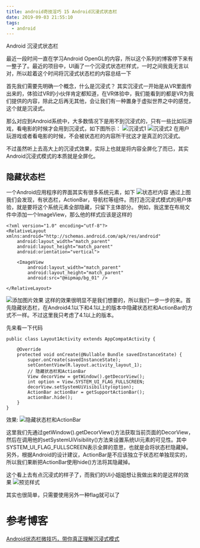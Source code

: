 ```yaml
---
title: android奇技淫巧 15 Android沉浸式状态栏
date: 2019-09-03 21:55:10
tags:
  - android
---
```


Android 沉浸式状态栏

<!--more-->

最近一段时间一直在学习Android OpenGL的内容，所以这个系列的博客停下来有一整子了。最近的项目中，UI画了一个沉浸式状态栏样式，一时之间我竟无言以对，所以趁着这个时间将沉浸式状态栏的内容总结一下

首先我们需要先明确一个概念，什么是沉浸式？
其实沉浸式一开始是从VR里面传出来的，体验过VR的小伙伴肯定都知道，在VR体验中，我们能看到的都是VR为我们提供的内容，除此之后再无其他，会让我们有一种置身于虚拟世界之中的感觉，这个就是沉浸式。

那么对应到Android系统中，大多数情况下是用不到沉浸式的，只有一些比如玩游戏，看电影的时候才会用到沉浸式，如下图所示：
![沉浸式1](/assets/tools/tools-statusbar-01.png)
![沉浸式2](/assets/tools/tools-statusbar-02.png)
在用户玩游戏或者看电影的时候，不会被状态栏的内容所干扰这才是真正的沉浸式。

不过虽然听上去高大上的沉浸式效果，实际上也就是将内容全屏化了而已，其实Android沉浸式模式的本质就是全屏化。

## 隐藏状态栏
一个Android应用程序的界面其实有很多系统元素，如下
![状态栏内容](/assets/tools/tools-statusbar-03.png)
通过上图我们会发现，有状态栏，ActionBar，导航栏等组件。而打造沉浸式模式的用户体验，就是要将这个系统元素全部隐藏，只留下主体部分。
例如，我这里在布局文件中添加一个ImageView，那么他的样式应该是这样的
```
<?xml version="1.0" encoding="utf-8"?>
<RelativeLayout xmlns:android="http://schemas.android.com/apk/res/android"
    android:layout_width="match_parent"
    android:layout_height="match_parent"
    android:orientation="vertical">

    <ImageView
        android:layout_width="match_parent"
        android:layout_height="match_parent"
        android:src="@mipmap/bg_01" />

</RelativeLayout>
```
![添加图片效果](/assets/tools/tools-statusbar-04.png)
这样的效果很明显不是我们想要的，所以我们一步一步的来。首先隐藏状态栏，在Android4.1以下和4.1以上的版本中隐藏状态栏和ActionBar的方式不一样。不过这里我只考虑了4.1以上的版本。

先来看一下代码
```
public class Layout1Activity extends AppCompatActivity {

    @Override
    protected void onCreate(@Nullable Bundle savedInstanceState) {
        super.onCreate(savedInstanceState);
        setContentView(R.layout.activity_layout_1);
        // 隐藏状态栏和ActionBar
        View decorView = getWindow().getDecorView();
        int option = View.SYSTEM_UI_FLAG_FULLSCREEN;
        decorView.setSystemUiVisibility(option);
        ActionBar actionBar = getSupportActionBar();
        actionBar.hide();
    }
}
```
效果:
![隐藏状态栏和ActionBar](/assets/tools/tools-statusbar-05.png)

这里我们先通过getWindow().getDecorView()方法获取当前页面的DecorView，然后在调用他的setSystemUiVisibility()方法来设置系统UI元素的可见性。其中SYSTEM_UI_FLAG_FULLSCREEN表示全屏的意思，也就是会将状态栏隐藏掉。另外，根据Android的设计建议，ActionBar是不应该独立于状态栏单独现实的，所以我们果断把ActionBar使用hide()方法将其隐藏掉。

这个看上去有点沉浸式的样子了，而我们的UI小姐姐想让我做出来的是这样的效果
![预览样式](/assets/tools/tools-statusbar-06.png)

其实也很简单，只需要使用另外一种flag就可以了


# 参考博客
[Android状态栏微技巧，带你真正理解沉浸式模式](https://blog.csdn.net/guolin_blog/article/details/51763825)
